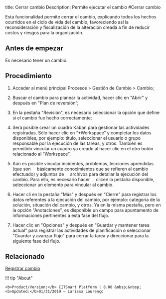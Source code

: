 title: Cerrar cambio
Description: Permite ejecutar el cambio 
#Cerrar cambio 

Esta funcionalidad permite cerrar el cambio, explicando todos los hechos ocurridos en el ciclo de vida del cambio, favoreciendo así la reconsideración y fiscalización de la alteración creada a fin de reducir costos y riesgos para la organización.

Antes de empezar
----------------

Es necesario tener un cambio.  

Procedimiento 
-------------

1.  Acceder al menú principal Procesos \>
    Gestión de Cambio \> Cambio;

2.  Buscar el cambio para planear la actividad, hacer clic en "Abrir" y después
    en "Plan de reversión”;

3.  En la pestaña "Revisión", es necesario seleccionar la opción que define si el cambio
    fue hecho correctamente;

4.  Será posible crear un cuadro Kaban para gestionar las actividades registradas. Sólo
    hacer clic en “+Workspace” y completar los datos disponibles, por ejemplo: título,
    seleccionar el usuario o grupo responsable por la ejecución de las tareas, y otros.
    También es permitido vincular un cuadro ya creado al hacer clic en el otro botón relacionado
    al “Workspace”.

5.  Aún es posible vincular incidentes, problemas, lecciones aprendidas (que son
    básicamente conocimientos que se refieren al cambio efectuado) y adjuntos de
    archivos para detallar la ejecución del cambio. Para ello, es necesario hacer
    clicen la pestaña disponible, seleccionar un elemento para vincular al cambio.

6.  Hacer cli en la pestaña "Más" y después en "Cierre" para registrar los datos
    referentes a la ejecución del cambio, por ejemplo: categoría de la solución,
    situación del cambio, y otros. Ya en la misma pestaña, pero en la opción "Anotaciones",
    es disponible un campo para apuntamento de informaciones pertinentes a esta fase del flujo.

7.  Hacer clic en "Opciones" y después en "Guardar y mantener tarea actual" para registrar
    las actividades de planificación o seleccionar "Guardar y avanzar flujo" para cerrar la tarea
    y direccionar para la siguiente fase del flujo.

Relacionado 
------------

[Registrar cambio](/pt-br/citsmart-platform-8/processes/change/use/register-change.html)

!!! tip "About"

    <b>Product/Version:</b> CITSmart Platform | 8.00 &nbsp;&nbsp;
    <b>Updated:</b>01/31/2019 – Larissa Lourenço

